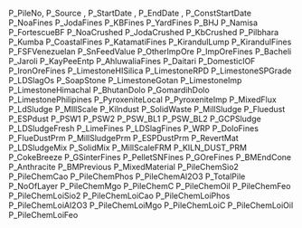 P_PileNo,
P_Source    ,
P_StartDate  ,
P_EndDate    ,
P_ConstStartDate 
P_NoaFines
P_JodaFines
P_KBFines
P_YardFines
P_BHJ
P_Namisa
P_FortescueBF
P_NoaCrushed
P_JodaCrushed
P_KbCrushed
P_Pilbhara
P_Kumba
P_CoastalFines
P_KatamatiFines
P_KirandulLump
P_KirandulFines
P_FSFVenezuelan
P_SnFeedValue
P_OtherImpOre
P_ImpOreFines
P_Bacheli
P_Jaroli
P_KayPeeEntp
P_AhluwaliaFines
P_Daitari
P_DomesticIOF
P_IronOreFines
P_LimestoneHISilica
P_LimestoneRPD
P_LimestoneSPGrade
P_LDSlagOs
P_SoapStone
P_LimestoneGotan
P_LimestoneImp
P_LimestoneHimachal
P_BhutanDolo
P_GomardihDolo
P_LimestonePhilipines
P_PyroxeniteLocal
P_PyroxeniteImp
P_MixedFlux
P_LdSludge
P_MIllScale
P_Kilndust
P_SolidWaste
P_MillSludge
P_Fluedust
P_ESPdust
P_PSW1
P_PSW2
P_PSW_BL1
P_PSW_BL2
P_GCPSludge
P_LDSludgeFresh
P_LimeFines
P_LDSlagFines
P_WRP
P_DoloFines
P_FlueDustPrm
P_MillSludgePrm
P_ESPDustPrm
P_RevertMat
P_LDSludgeMix
P_SolidMix
P_MillScaleFRM
P_KILN_DUST_PRM
P_CokeBreeze
P_GSinterFines
P_PelletSNFines
P_GOreFines
P_BMEndCone
P_Anthracite
P_BMPrevious
P_MixedMaterial
P_PileChemSio2
P_PileChemCao
P_PileChemPhos
P_PileChemAl2O3
P_TotalPile
P_NoOfLayer
P_PileChemMgo
P_PileChemC
P_PileChemOil
P_PileChemFeo
P_PileChemLoiSio2
P_PileChemLoiCao
P_PileChemLoiPhos
P_PileChemLoiAl2O3
P_PileChemLoiMgo
P_PileChemLoiC
P_PileChemLoiOil
P_PileChemLoiFeo







































































































































































































































































































































































































































































































































































































































































































































































































































































































































